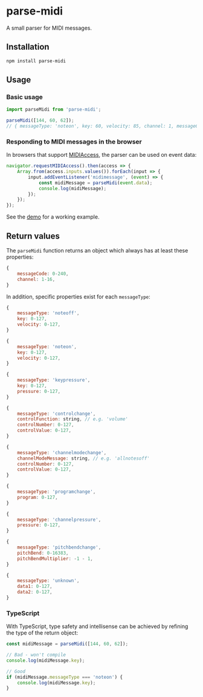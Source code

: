 # parse-midi

A small parser for MIDI messages.

## Installation

```bash
npm install parse-midi
```

## Usage

### Basic usage

```javascript
import parseMidi from 'parse-midi';

parseMidi([144, 60, 62]);
// { messageType: 'noteon', key: 60, velocity: 85, channel: 1, messageCode: 144 }
```

### Responding to MIDI messages in the browser

In browsers that support [MIDIAccess](https://developer.mozilla.org/en-US/docs/Web/API/MIDIAccess), the parser can be used on event data:

```javascript
navigator.requestMIDIAccess().then(access => {
    Array.from(access.inputs.values()).forEach(input => {
        input.addEventListener('midimessage', (event) => {
            const midiMessage = parseMidi(event.data);
            console.log(midiMessage);
        });
    });
});
```

See the [demo](https://dlevs.github.io/parse-midi/demo) for a working example.

## Return values

The `parseMidi` function returns an object which always has at least these properties:

```JavaScript
{
    messageCode: 0-240,
    channel: 1-16,
}
```

In addition, specific properties exist for each `messageType`:

```JavaScript
{
    messageType: 'noteoff',
    key: 0-127,
    velocity: 0-127,
}

{
    messageType: 'noteon',
    key: 0-127,
    velocity: 0-127,
}

{
    messageType: 'keypressure',
    key: 0-127,
    pressure: 0-127,
}

{
    messageType: 'controlchange',
    controlFunction: string, // e.g. 'volume'
    controlNumber: 0-127,
    controlValue: 0-127,
}

{
    messageType: 'channelmodechange',
    channelModeMessage: string, // e.g. 'allnotesoff'
    controlNumber: 0-127,
    controlValue: 0-127,
}

{
    messageType: 'programchange',
    program: 0-127,
}

{
    messageType: 'channelpressure',
    pressure: 0-127,
}

{
    messageType: 'pitchbendchange',
    pitchBend: 0-16383,
    pitchBendMultiplier: -1 - 1,
}

{
    messageType: 'unknown',
    data1: 0-127,
    data2: 0-127,
}
```

### TypeScript

With TypeScript, type safety and intellisense can be achieved by refining the type of the return object:

```JavaScript
const midiMessage = parseMidi([144, 60, 62]);

// Bad - won't compile
console.log(midiMessage.key);

// Good
if (midiMessage.messageType === 'noteon') {
    console.log(midiMessage.key);
}
```

